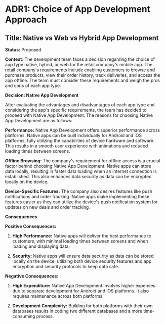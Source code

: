 # ADR1: Choice of App Development Approach

## Title: Native vs Web vs Hybrid App Development

**Status:** Proposed

**Context:**
The development team faces a decision regarding the choice of app type  native, hybrid, or web  for the retail company's mobile app. The retail company's requirements include enabling customers to browse and purchase products, view their order history, track deliveries, and access the app offline. The team must consider these requirements and weigh the pros and cons of each app type.

**Decision: Native App Development**

After evaluating the advantages and disadvantages of each app type and considering the app's specific requirements, the team has decided to proceed with Native App Development. The reasons for choosing Native App Development are as follows:

**Performance:** Native App Development offers superior performance across platforms. Native apps can be built individually for Android and iOS platforms, fully utilizing the capabilities of device hardware and software. This results in a smooth user experience with animations and reduced loading times between screens.

**Offline Browsing:** The company's requirement for offline access is a crucial factor behind choosing Native App Development. Native apps can store data locally, resulting in faster data loading when an internet connection is established. This also enhances data security as data can be encrypted locally on the device.

**Device-Specific Features:** The company also desires features like push notifications and order tracking. Native apps make implementing these features easier as they can utilize the device's push notification system for updates on new deals and order tracking.

**Consequences**

**Positive Consequences:**

1. **High Performance:** Native apps will deliver the best performance to customers, with minimal loading times between screens and when loading and displaying data.

2. **Security:** Native apps will ensure data security as data can be stored locally on the device, utilizing both device security features and app encryption and security protocols to keep data safe.

**Negative Consequences:**

1. **High Expenditure:** Native App Development involves higher expenses due to separate development for Android and iOS platforms. It also requires maintenance across both platforms.

2. **Development Complexity:** Building for both platforms with their own databases results in coding two different databases and a more time-consuming process.

